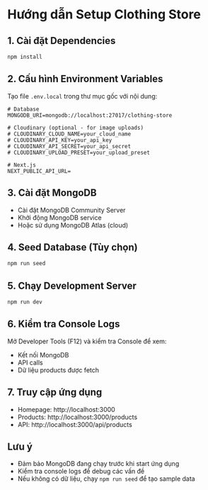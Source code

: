 # Hướng dẫn Setup Clothing Store

## 1. Cài đặt Dependencies
```bash
npm install
```

## 2. Cấu hình Environment Variables
Tạo file `.env.local` trong thư mục gốc với nội dung:

```env
# Database
MONGODB_URI=mongodb://localhost:27017/clothing-store

# Cloudinary (optional - for image uploads)
# CLOUDINARY_CLOUD_NAME=your_cloud_name
# CLOUDINARY_API_KEY=your_api_key
# CLOUDINARY_API_SECRET=your_api_secret
# CLOUDINARY_UPLOAD_PRESET=your_upload_preset

# Next.js
NEXT_PUBLIC_API_URL=
```

## 3. Cài đặt MongoDB
- Cài đặt MongoDB Community Server
- Khởi động MongoDB service
- Hoặc sử dụng MongoDB Atlas (cloud)

## 4. Seed Database (Tùy chọn)
```bash
npm run seed
```

## 5. Chạy Development Server
```bash
npm run dev
```

## 6. Kiểm tra Console Logs
Mở Developer Tools (F12) và kiểm tra Console để xem:
- Kết nối MongoDB
- API calls
- Dữ liệu products được fetch

## 7. Truy cập ứng dụng
- Homepage: http://localhost:3000
- Products: http://localhost:3000/products
- API: http://localhost:3000/api/products

## Lưu ý
- Đảm bảo MongoDB đang chạy trước khi start ứng dụng
- Kiểm tra console logs để debug các vấn đề
- Nếu không có dữ liệu, chạy `npm run seed` để tạo sample data
